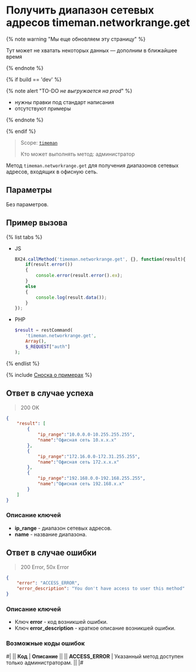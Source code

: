# Получить диапазон сетевых адресов timeman.networkrange.get

{% note warning "Мы еще обновляем эту страницу" %}

Тут может не хватать некоторых данных — дополним в ближайшее время

{% endnote %}

{% if build == 'dev' %}

{% note alert "TO-DO _не выгружается на prod_" %}

- нужны правки под стандарт написания
- отсутствуют примеры

{% endnote %}

{% endif %}

> Scope: [`timeman`](../../scopes/permissions.md)
>
> Кто может выполнять метод: администратор

Метод `timeman.networkrange.get` для получения диапазонов сетевых адресов, входящих в офисную сеть.

## Параметры

Без параметров.

## Пример вызова

{% list tabs %}

- JS

    ```js
    BX24.callMethod('timeman.networkrange.get', {}, function(result){
        if(result.error())
        {
            console.error(result.error().ex);
        }
        else
        {
            console.log(result.data());
        }
    });
    ```

- PHP

    ```php
    $result = restCommand(
        'timeman.networkrange.get',
        Array(),
        $_REQUEST["auth"]
    );
    ```

{% endlist %}

{% include [Сноска о примерах](../../../_includes/examples.md) %}

## Ответ в случае успеха

> 200 OK
```json
{
    "result": [
        {
            "ip_range":"10.0.0.0-10.255.255.255",
            "name":"Офисная сеть 10.x.x.x"
        },
        {
            "ip_range":"172.16.0.0-172.31.255.255",
            "name":"Офисная сеть 172.x.x.x"
        },
        {
            "ip_range":"192.168.0.0-192.168.255.255",
            "name":"Офисная сеть 192.168.x.x"
        }
    ]
}
```

### Описание ключей

- **ip_range** - диапазон сетевых адресов.
- **name** - название диапазона.

## Ответ в случае ошибки

> 200 Error, 50x Error
```json
{
    "error": "ACCESS_ERROR",
    "error_description": "You don't have access to user this method"
}
```
### Описание ключей

- Ключ **error** - код возникшей ошибки.
- Ключ **error_description** - краткое описание возникшей ошибки.

### Возможные коды ошибок

#|
|| **Код** | **Описание** ||
|| **ACCESS_ERROR** | Указанный метод доступен только администраторам. ||
|#